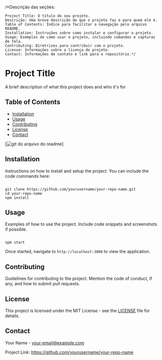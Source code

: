<!DOCTYPE html>
<html lang="en">
<head>
<meta charset="UTF-8">
<meta name="viewport" content="width=device-width, initial-scale=1.0">
</head>
<body>

/*Descrição das seções:

    Project Title: O título do seu projeto.
    Descrição: Uma breve descrição do que o projeto faz e para quem ele é.
    Table of Contents: Índice para facilitar a navegação pelo arquivo README.
    Installation: Instruções sobre como instalar e configurar o projeto.
    Usage: Exemplos de como usar o projeto, incluindo comandos e capturas de tela.
    Contributing: Diretrizes para contribuir com o projeto.
    License: Informações sobre a licença do projeto.
    Contact: Informações de contato e link para o repositório.*/

<h1>Project Title</h1>

<p>A brief description of what this project does and who it's for</p>

<h2>Table of Contents</h2>
<ul>
  <li><a href="#installation">Installation</a></li>
  <li><a href="#usage">Usage</a></li>
  <li><a href="#contributing">Contributing</a></li>
  <li><a href="#license">License</a></li>
  <li><a href="#contact">Contact</a></li>
</ul>

[<img scr="./Animação.gif" alt="git do arquivo do readme">]

<h2 id="installation">Installation</h2>
<p>Instructions on how to install and setup the project. You can include the code commands here:</p>
<pre><code>
git clone https://github.com/yourusername/your-repo-name.git
cd your-repo-name
npm install
</code></pre>

<h2 id="usage">Usage</h2>
<p>Examples of how to use the project. Include code snippets and screenshots if possible.</p>
<pre><code>
npm start
</code></pre>
<p>Once started, navigate to <code>http://localhost:3000</code> to view the application.</p>

<h2 id="contributing">Contributing</h2>
<p>Guidelines for contributing to the project. Mention the code of conduct, if any, and how to submit pull requests.</p>

<h2 id="license">License</h2>
<p>This project is licensed under the MIT License - see the <a href="LICENSE">LICENSE</a> file for details.</p>

<h2 id="contact">Contact</h2>
<p>Your Name - <a href="mailto:your-email@example.com">your-email@example.com</a></p>
<p>Project Link: <a href="https://github.com/yourusername/your-repo-name">https://github.com/yourusername/your-repo-name</a></p>
</body>
</html>

